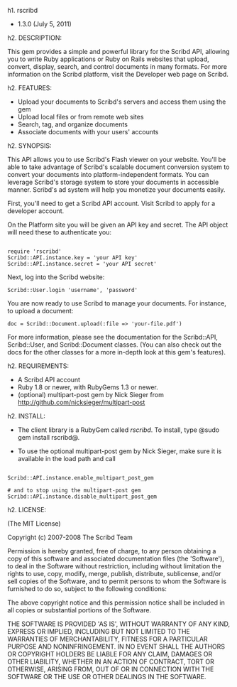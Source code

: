 h1. rscribd

* 1.3.0 (July 5, 2011)

h2. DESCRIPTION:

This gem provides a simple and powerful library for the Scribd API, allowing you
to write Ruby applications or Ruby on Rails websites that upload, convert,
display, search, and control documents in many formats. For more information on
the Scribd platform, visit the Developer web page on Scribd.

h2. FEATURES:

* Upload your documents to Scribd's servers and access them using the gem
* Upload local files or from remote web sites
* Search, tag, and organize documents
* Associate documents with your users' accounts

h2. SYNOPSIS:

This API allows you to use Scribd's Flash viewer on your website. You'll be able
to take advantage of Scribd's scalable document conversion system to convert
your documents into platform-independent formats. You can leverage Scribd's
storage system to store your documents in accessible manner. Scribd's ad system
will help you monetize your documents easily.

First, you'll need to get a Scribd API account. Visit Scribd to apply for a
developer account.

On the Platform site you will be given an API key and secret. The API object
will need these to authenticate you:

<pre><code>
require 'rscribd'
Scribd::API.instance.key = 'your API key'
Scribd::API.instance.secret = 'your API secret'
</code></pre>

Next, log into the Scribd website:

<pre><code>Scribd::User.login 'username', 'password'</code></pre>

You are now ready to use Scribd to manage your documents. For instance, to
upload a document:

<pre><code>doc = Scribd::Document.upload(:file => 'your-file.pdf')</code></pre>

For more information, please see the documentation for the Scribd::API,
Scribd::User, and Scribd::Document classes. (You can also check out the docs for
the other classes for a more in-depth look at this gem's features).

h2. REQUIREMENTS:

* A Scribd API account
* Ruby 1.8 or newer, with RubyGems 1.3 or newer.
* (optional) multipart-post gem by Nick Sieger from http://github.com/nicksieger/multipart-post

h2. INSTALL:

* The client library is a RubyGem called *rscribd*. To install, type
  @sudo gem install rscribd@.

* To use the optional multipart-post gem by Nick Sieger, make sure it is available in the load path and call
<pre><code>
Scribd::API.instance.enable_multipart_post_gem

# and to stop using the multipart-post gem
Scribd::API.instance.disable_multipart_post_gem
</code></pre>

h2. LICENSE:

(The MIT License)

Copyright (c) 2007-2008 The Scribd Team

Permission is hereby granted, free of charge, to any person obtaining
a copy of this software and associated documentation files (the
'Software'), to deal in the Software without restriction, including
without limitation the rights to use, copy, modify, merge, publish,
distribute, sublicense, and/or sell copies of the Software, and to
permit persons to whom the Software is furnished to do so, subject to
the following conditions:

The above copyright notice and this permission notice shall be
included in all copies or substantial portions of the Software.

THE SOFTWARE IS PROVIDED 'AS IS', WITHOUT WARRANTY OF ANY KIND,
EXPRESS OR IMPLIED, INCLUDING BUT NOT LIMITED TO THE WARRANTIES OF
MERCHANTABILITY, FITNESS FOR A PARTICULAR PURPOSE AND NONINFRINGEMENT.
IN NO EVENT SHALL THE AUTHORS OR COPYRIGHT HOLDERS BE LIABLE FOR ANY
CLAIM, DAMAGES OR OTHER LIABILITY, WHETHER IN AN ACTION OF CONTRACT,
TORT OR OTHERWISE, ARISING FROM, OUT OF OR IN CONNECTION WITH THE
SOFTWARE OR THE USE OR OTHER DEALINGS IN THE SOFTWARE.
